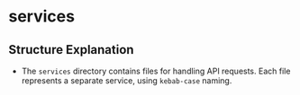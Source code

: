 # services

## Structure Explanation

- The `services` directory contains files for handling API requests. Each file represents a separate service, using `kebab-case` naming.
